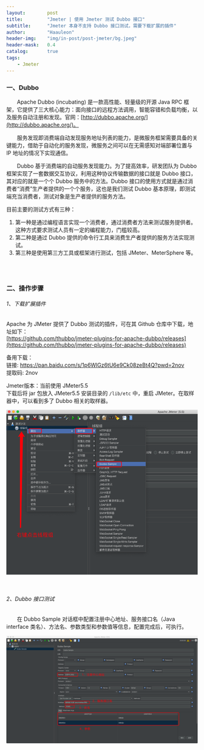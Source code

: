```yaml
---
layout:        post
title:         "Jmeter | 使用 Jmeter 测试 Dubbo 接口"
subtitle:      "Jmeter 本身不支持 Dubbo 接口测试，需要下载扩展的插件"
author:        "Haauleon"
header-img:    "img/in-post/post-jmeter/bg.jpeg"
header-mask:   0.4
catalog:       true
tags:
    - Jmeter
---
```


### 一、Dubbo
&emsp;&emsp;Apache Dubbo (incubating) 是一款高性能、轻量级的开源 Java RPC 框架，它提供了三大核心能力：面向接口的远程方法调用，智能容错和负载均衡，以及服务自动注册和发现。官网：[http://dubbo.apache.org/](http://dubbo.apache.org/)。      

&emsp;&emsp;服务发现即消费端自动发现服务地址列表的能力，是微服务框架需要具备的关键能力，借助于自动化的服务发现，微服务之间可以在无需感知对端部署位置与 IP 地址的情况下实现通信。      

&emsp;&emsp;Dubbo 基于消费端的自动服务发现能力。为了提高效率，研发团队为 Dubbo 框架实现了一套数据交互协议，利用这种协议传输数据的接口就是 Dubbo 接口，其对应的就是一个个 Dubbo 服务中的方法。Dubbo 接口的使用方式就是通过消费者“消费”生产者提供的一个个服务，这也是我们测试 Dubbo 基本原理，即测试端充当消费者，测试对象是生产者提供的服务方法。        

目前主要的测试方式有三种：    
1. 第一种是通过编程语言实现一个消费者，通过消费者方法来测试服务提供者。这种方式要求测试人员有一定的编程能力，门槛较高。    
2. 第二种是通过 Dubbo 提供的命令行工具来消费生产者提供的服务方法实现测试。    
3. 第三种是使用第三方工具或框架进行测试，包括 JMeter、MeterSphere 等。

<br>
<br>

### 二、操作步骤
###### 1、下载扩展插件
Apache 为 JMeter 提供了 Dubbo 测试的插件，可在其 Github 仓库中下载，地址如下：              
[https://github.com/thubbo/jmeter-plugins-for-apache-dubbo/releases](https://github.com/thubbo/jmeter-plugins-for-apache-dubbo/releases)      

备用下载：        
链接: https://pan.baidu.com/s/1p6WlGz6tU6e9Ck08zeBt4Q?pwd=2nov        
提取码: 2nov      

Jmeter版本：当前使用 JMeter5.5     
下载后将 jar 包放入 JMeter5.5 安装目录的 `/lib/etc` 中，重启 JMeter。在取样器中，可以看到多了 Dubbo 相关的取样器。       

![](\img\in-post\post-jmeter\2022-07-20-jmeter-dubbo-1.png)    

<br>

###### 2、Dubbo 接口测试  
&emsp;&emsp;在 Dubbo Sample 对话框中配置注册中心地址、服务接口名（Java interface 类名）、方法名、参数类型和参数值等信息，配置完成后，可执行。       

![](\img\in-post\post-jmeter\2022-07-20-jmeter-dubbo-2.png) 